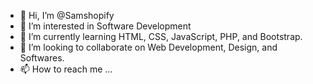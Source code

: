 - 👋 Hi, I’m @Samshopify
- 👀 I’m interested in Software Development
- 🌱 I’m currently learning HTML, CSS, JavaScript, PHP, and Bootstrap.
- 💞️ I’m looking to collaborate on Web Development, Design, and Softwares.
- 📫 How to reach me ...

<!---
Samshopify/Samshopify is a ✨ special ✨ repository because its `README.md` (this file) appears on your GitHub profile.
You can click the Preview link to take a look at your changes.
--->
